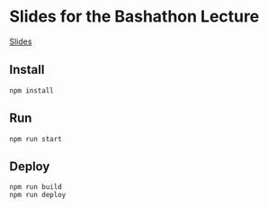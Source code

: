 # Slides for the Bashathon Lecture

[Slides](slides.md)

## Install

```
npm install
```

## Run

```
npm run start
```

## Deploy

```
npm run build
npm run deploy
```
